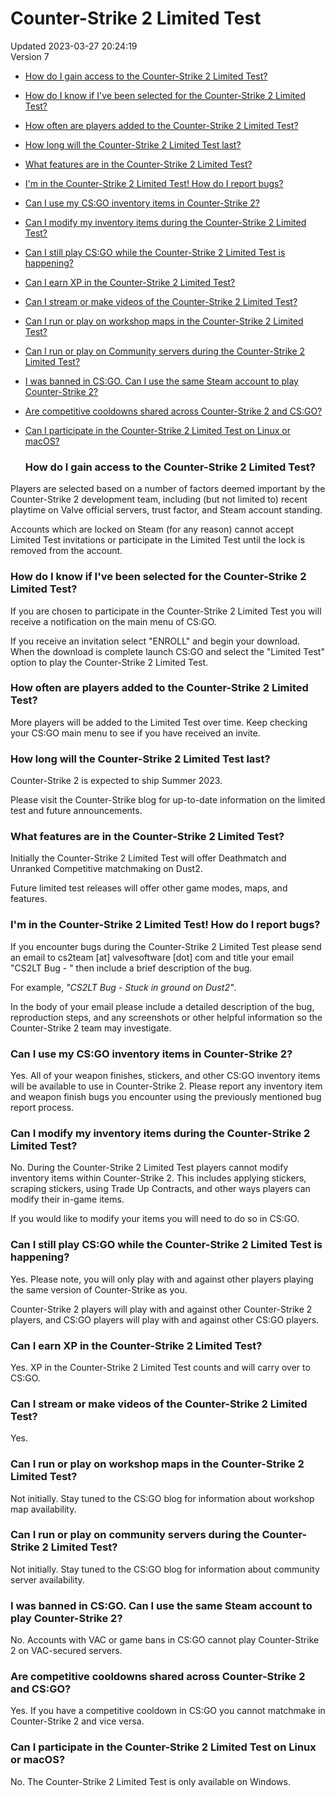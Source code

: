 # Counter-Strike 2 Limited Test
Updated 2023-03-27 20:24:19  
Version 7  

* [How do I gain access to the Counter-Strike 2 Limited Test?](#access)
* [How do I know if I've been selected for the Counter-Strike 2 Limited Test?](#selected)
* [How often are players added to the Counter-Strike 2 Limited Test?](#often)
* [How long will the Counter-Strike 2 Limited Test last?](#duration)
* [What features are in the Counter-Strike 2 Limited Test?](#features)
* [I'm in the Counter-Strike 2 Limited Test! How do I report bugs?](#bugreport)
* [Can I use my CS:GO inventory items in Counter-Strike 2?](#inventory)
* [Can I modify my inventory items during the Counter-Strike 2 Limited Test?](#modifyinv)
* [Can I still play CS:GO while the Counter-Strike 2 Limited Test is happening?](#playcsgo)
* [Can I earn XP in the Counter-Strike 2 Limited Test?](#earnxp)
* [Can I stream or make videos of the Counter-Strike 2 Limited Test?](#stream)
* [Can I run or play on workshop maps in the Counter-Strike 2 Limited Test?](#workshop)
* [Can I run or play on Community servers during the Counter-Strike 2 Limited Test?](#commserver)
* [I was banned in CS:GO. Can I use the same Steam account to play Counter-Strike 2?](#banned)
* [Are competitive cooldowns shared across Counter-Strike 2 and CS:GO?](#cooldowns)
* [Can I participate in the Counter-Strike 2 Limited Test on Linux or macOS?](#cs2ltos)
  
  ### How do I gain access to the Counter-Strike 2 Limited Test?
Players are selected based on a number of factors deemed important by the Counter-Strike 2 development team, including (but not limited to) recent playtime on Valve official servers, trust factor, and Steam account standing.  
  
Accounts which are locked on Steam (for any reason) cannot accept Limited Test invitations or participate in the Limited Test until the lock is removed from the account.  
  ### How do I know if I've been selected for the Counter-Strike 2 Limited Test?
If you are chosen to participate in the Counter-Strike 2 Limited Test you will receive a notification on the main menu of CS:GO.   
  
If you receive an invitation select "ENROLL" and begin your download. When the download is complete launch CS:GO and select the "Limited Test" option to play the Counter-Strike 2 Limited Test.  
  ### How often are players added to the Counter-Strike 2 Limited Test?
More players will be added to the Limited Test over time. Keep checking your CS:GO main menu to see if you have received an invite.  
  ### How long will the Counter-Strike 2 Limited Test last?
Counter-Strike 2 is expected to ship Summer 2023.   
  
Please visit the Counter-Strike blog for up-to-date information on the limited test and future announcements.  
  ### What features are in the Counter-Strike 2 Limited Test?
Initially the Counter-Strike 2 Limited Test will offer Deathmatch and Unranked Competitive matchmaking on Dust2.   
  
Future limited test releases will offer other game modes, maps, and features.  
  ### I'm in the Counter-Strike 2 Limited Test! How do I report bugs?
If you encounter bugs during the Counter-Strike 2 Limited Test please send an email to cs2team [at] valvesoftware [dot] com and title your email "CS2LT Bug - " then include a brief description of the bug.  
  
For example, *"CS2LT Bug - Stuck in ground on Dust2"*.  
  
In the body of your email please include a detailed description of the bug, reproduction steps, and any screenshots or other helpful information so the Counter-Strike 2 team may investigate.  
  ### Can I use my CS:GO inventory items in Counter-Strike 2?
Yes. All of your weapon finishes, stickers, and other CS:GO inventory items will be available to use in Counter-Strike 2. Please report any inventory item and weapon finish bugs you encounter using the previously mentioned bug report process.  
  ### Can I modify my inventory items during the Counter-Strike 2 Limited Test?
No. During the Counter-Strike 2 Limited Test players cannot modify inventory items within Counter-Strike 2. This includes applying stickers, scraping stickers, using Trade Up Contracts, and other ways players can modify their in-game items.  
  
If you would like to modify your items you will need to do so in CS:GO.  
  ### Can I still play CS:GO while the Counter-Strike 2 Limited Test is happening?
Yes. Please note, you will only play with and against other players playing the same version of Counter-Strike as you.   
  
Counter-Strike 2 players will play with and against other Counter-Strike 2 players, and CS:GO players will play with and against other CS:GO players.  
  ### Can I earn XP in the Counter-Strike 2 Limited Test?
Yes. XP in the Counter-Strike 2 Limited Test counts and will carry over to CS:GO.  
  ### Can I stream or make videos of the Counter-Strike 2 Limited Test?
Yes.  
  ### Can I run or play on workshop maps in the Counter-Strike 2 Limited Test?
Not initially. Stay tuned to the CS:GO blog for information about workshop map availability.  
  ### Can I run or play on community servers during the Counter-Strike 2 Limited Test?
Not initially. Stay tuned to the CS:GO blog for information about community server availability.  
  ### I was banned in CS:GO. Can I use the same Steam account to play Counter-Strike 2?
No. Accounts with VAC or game bans in CS:GO cannot play Counter-Strike 2 on VAC-secured servers.  
  ### Are competitive cooldowns shared across Counter-Strike 2 and CS:GO?
Yes. If you have a competitive cooldown in CS:GO you cannot matchmake in Counter-Strike 2 and vice versa.  
  ### Can I participate in the Counter-Strike 2 Limited Test on Linux or macOS?
No. The Counter-Strike 2 Limited Test is only available on Windows.